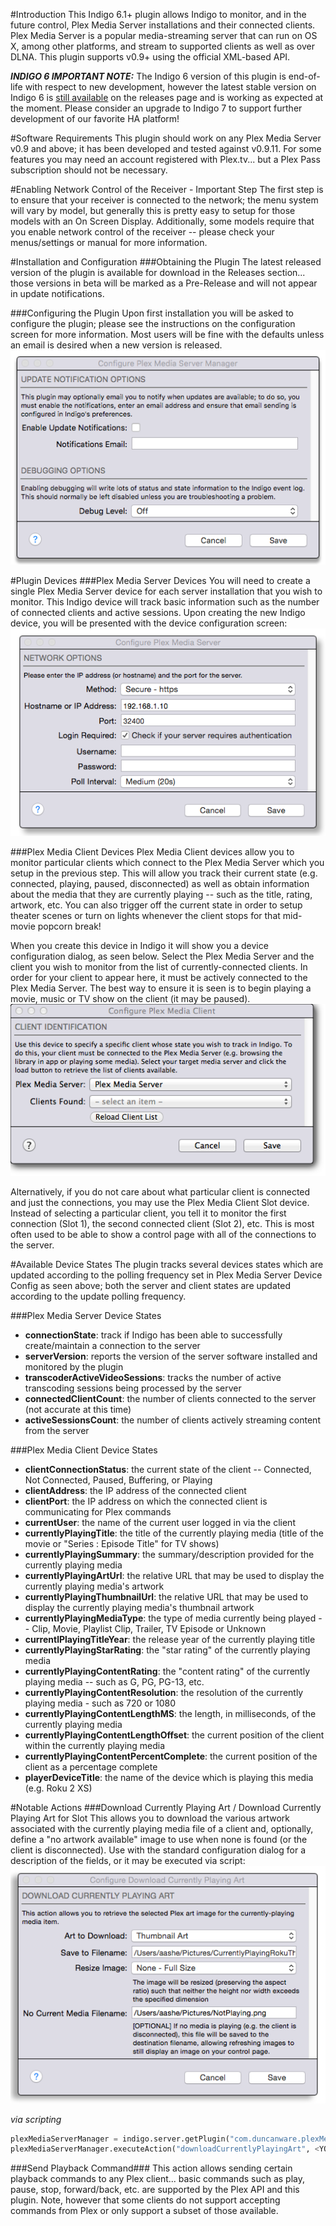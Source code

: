 #Introduction
This Indigo 6.1+ plugin allows Indigo to monitor, and in the future control, Plex Media Server installations and their connected clients. Plex Media Server is a popular media-streaming server that can run on OS X, among other platforms, and stream to supported clients as well as over DLNA. This plugin supports v0.9+ using the official XML-based API.

_**INDIGO 6 IMPORTANT NOTE:**_ The Indigo 6 version of this plugin is end-of-life with respect to new development, however the latest stable version on Indigo 6 is [still available](https://github.com/RogueProeliator/IndigoPlugins-Plex-Server-Manager-Plugin/releases/tag/v1.2.1) on the releases page and is working as expected at the moment. Please consider an upgrade to Indigo 7 to support further development of our favorite HA platform!

#Software Requirements
This plugin should work on any Plex Media Server v0.9 and above; it has been developed and tested against v0.9.11. For some features you may need an account registered with Plex.tv... but a Plex Pass subscription should not be necessary.

#Enabling Network Control of the Receiver - Important Step
The first step is to ensure that your receiver is connected to the network; the menu system will vary by model, but generally this is pretty easy to setup for those models with an On Screen Display. Additionally, some models require that you enable network control of the receiver -- please check your menus/settings or manual for more information.

#Installation and Configuration
###Obtaining the Plugin
The latest released version of the plugin is available for download in the Releases section... those versions in beta will be marked as a Pre-Release and will not appear in update notifications.

###Configuring the Plugin
Upon first installation you will be asked to configure the plugin; please see the instructions on the configuration screen for more information. Most users will be fine with the defaults unless an email is desired when a new version is released.<br />
![](<Documentation/Doc-Images/PlexMediaServerManager_PluginConfig.png>)

#Plugin Devices
###Plex Media Server Devices
You will need to create a single Plex Media Server device for each server installation that you wish to monitor. This Indigo device will track basic information such as the number of connected clients and active sessions. Upon creating the new Indigo device, you will be presented with the device configuration screen:<br />
![](<Documentation/Doc-Images/PlexMediaServerManager_ServerDeviceConfig.png>)

###Plex Media Client Devices
Plex Media Client devices allow you to monitor particular clients which connect to the Plex Media Server which you setup in the previous step. This will allow you track their current state (e.g. connected, playing, paused, disconnected) as well as obtain information about the media that they are currently playing -- such as the title, rating, artwork, etc. You can also trigger off the current state in order to setup theater scenes or turn on lights whenever the client stops for that mid-movie popcorn break!

When you create this device in Indigo it will show you a device configuration dialog, as seen below. Select the Plex Media Server and the client you wish to monitor from the list of currently-connected clients. In order for your client to appear here, it must be actively connected to the Plex Media Server. The best way to ensure it is seen is to begin playing a movie, music or TV show on the client (it may be paused).<br />
![](<Documentation/Doc-Images/PlexMediaServerManager_ClientDeviceConfig.png>)<br />

Alternatively, if you do not care about what particular client is connected and just the connections, you may use the Plex Media Client Slot device. Instead of selecting a particular client, you tell it to monitor the first connection (Slot 1), the second connected client (Slot 2), etc. This is most often used to be able to show a control page with all of the connections to the server.

#Available Device States
The plugin tracks several devices states which are updated according to the polling frequency set in Plex Media Server Device Config as seen above; both the server and client states are updated according to the update polling frequency.

###Plex Media Server Device States
- **connectionState**: track if Indigo has been able to successfully create/maintain a connection to the server
- **serverVersion**: reports the version of the server software installed and monitored by the plugin
- **transcoderActiveVideoSessions**: tracks the number of active transcoding sessions being processed by the server
- **connectedClientCount**: the number of clients connected to the server (not accurate at this time)
- **activeSessionsCount**: the number of clients actively streaming content from the server

###Plex Media Client Device States
- **clientConnectionStatus**: the current state of the client -- Connected, Not Connected, Paused, Buffering, or Playing
- **clientAddress**: the IP address of the connected client
- **clientPort**: the IP address on which the connected client is communicating for Plex commands
- **currentUser**: the name of the current user logged in via the client
- **currentlyPlayingTitle**: the title of the currently playing media (title of the movie or "Series : Episode Title" for TV shows)
- **currentlyPlayingSummary**: the summary/description provided for the currently playing media
- **currentlyPlayingArtUrl**: the relative URL that may be used to display the currently playing media's artwork
- **currentlyPlayingThumbnailUrl**: the relative URL that may be used to display the currently playing media's thumbnail artwork
- **currentlyPlayingMediaType**: the type of media currently being played -- Clip, Movie, Playlist Clip, Trailer, TV Episode or Unknown
- **currentlPlayingTitleYear**: the release year of the currently playing title
- **currentlyPlayingStarRating**: the "star rating" of the currently playing media
- **currentlyPlayingContentRating**: the "content rating" of the currently playing media -- such as G, PG, PG-13, etc.
- **currentlyPlayingContentResolution**: the resolution of the currently playing media - such as 720 or 1080
- **currentlyPlayingContentLengthMS**: the length, in milliseconds, of the currently playing media
- **currentlyPlayingContentLengthOffset**: the current position of the client within the currently playing media
- **currentlyPlayingContentPercentComplete**: the current position of the client as a percentage complete
- **playerDeviceTitle**: the name of the device which is playing this media (e.g. Roku 2 XS)

#Notable Actions
###Download Currently Playing Art / Download Currently Playing Art for Slot
This allows you to download the various artwork associated with the currently playing media file of a client and, optionally, define a "no artwork available" image to use when none is found (or the client is disconnected). Use with the standard configuration dialog for a description of the fields, or it may be executed via script:<br />
![](<Documentation/Doc-Images/PlexMediaServerManager_DownloadArtConfig.png>)

*via scripting*
```python
plexMediaServerManager = indigo.server.getPlugin("com.duncanware.plexMediaServerManager")
plexMediaServerManager.executeAction("downloadCurrentlyPlayingArt", <YOUR_DEVICE_ID>, props={"artElement":"art", "saveToFilename":"/Users/aashe/Pictures/CurrentlyPlayingArt.png", "noArtworkFilename":"/Users/aashe/Pictures/NoArtworkAvailablePlaceholder.png"})
```

###Send Playback Command###
This action allows sending certain playback commands to any Plex client... basic commands such as play, pause, stop, forward/back, etc. are supported by the Plex API and this plugin. Note, however that some clients do not support accepting commands from Plex or only support a subset of those available.
